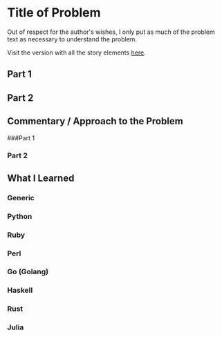 
    
# Title of Problem

Out of respect for the author's wishes, I only put as much of the problem text as necessary to understand the problem.

Visit the version with all the story elements [here](https://adventofcode.com/2022/day/3).

## Part 1

## Part 2

## Commentary / Approach to the Problem
###Part 1

### Part 2
## What I Learned

### Generic

### Python

### Ruby

### Perl

### Go (Golang)

### Haskell

### Rust

### Julia
    